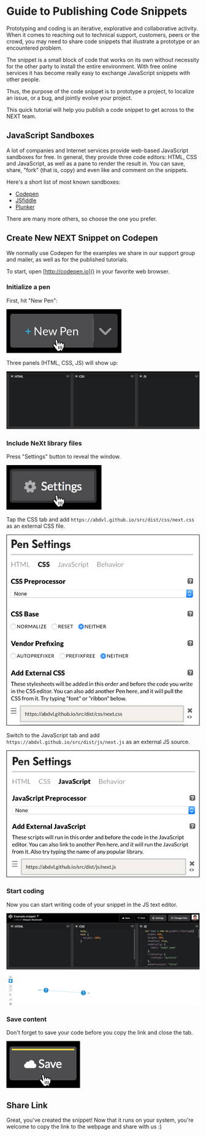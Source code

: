 # Guide to Publishing Code Snippets

Prototyping and coding is an iterative, explorative and collaborative activity. When it comes to reaching out to technical support, customers, peers or the crowd, you may need to share code snippets that illustrate a prototype or an encountered problem.

The snippet is a small block of code that works on its own without necessity for the other party to install the entire environment. With free online services it has become really easy to exchange JavaScript snippets with other people.

Thus, the purpose of the code snippet is to prototype a project, to localize an issue, or a bug, and jointly evolve your project.

This quick tutorial will help you publish a code snippet to get across to the NEXT team.

## JavaScript Sandboxes
A lot of companies and Internet services provide web-based JavaScript sandboxes for free. In general, they provide three code editors: HTML, CSS and JavaScript, as well as a pane to render the result in. You can save, share, "fork" (that is, copy) and even like and comment on the snippets.

Here's a short list of most known sandboxes:

* [Codepen](http://codepen.io)
* [JSfiddle](https://jsfiddle.net)
* [Plunker](http://plnkr.co)

There are many more others, so choose the one you prefer.

## Create New NEXT Snippet on Codepen
We normally use Codepen for the examples we share in our support group and mailer, as well as for the published tutorials.

To start, open [http://codepen.io]() in your favorite web browser. 

### Initialize a pen
First, hit "New Pen":

![](../images/code-snippet-publishing-guide/new-pen.png)

Three panels (HTML, CSS, JS) will show up:

![](../images/code-snippet-publishing-guide/codepen-panels.png)

### Include NeXt library files
Press "Settings" button to reveal the window.

![](../images/code-snippet-publishing-guide/press-settings.png)

Tap the CSS tab and add ```https://abdvl.github.io/src/dist/css/next.css``` as an external CSS file.

![](../images/code-snippet-publishing-guide/external-css.png)

Switch to the JavaScript tab and add ```https://abdvl.github.io/src/dist/js/next.js``` as an external JS source.

![](../images/code-snippet-publishing-guide/external-js.png)

### Start coding
Now you can start writing code of your snippet in the JS text editor.

![](../images/code-snippet-publishing-guide/result.png)

### Save content
Don't forget to save your code before you copy the link and close the tab.

![](../images/code-snippet-publishing-guide/save-pen.png)

## Share Link
Great, you've created the snippet! Now that it runs on your system, you're welcome to copy the link to the webpage and share with us :)
